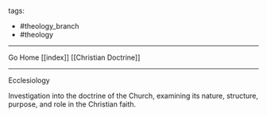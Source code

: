 tags:
- #theology_branch
- #theology
---

Go Home [[index]]
[[Christian Doctrine]]

---

Ecclesiology

Investigation into the doctrine of the Church, examining its nature, structure, purpose, and role in the Christian faith.